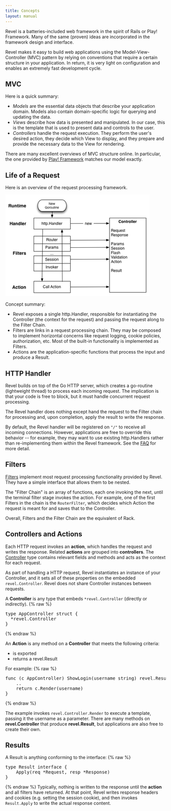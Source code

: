 ```yaml
---
title: Concepts
layout: manual
---
```


Revel is a batteries-included web framework in the spirit of Rails or Play!
Framework.  Many of the same (proven) ideas are incorporated in the framework
design and interface.

Revel makes it easy to build web applications using the Model-View-Controller
(MVC) pattern by relying on conventions that require a certain structure in your
application.  In return, it is very light on configuration and enables an
extremely fast development cycle.

## MVC

Here is a quick summary:

- *Models* are the essential data objects that describe your application domain.
   Models also contain domain-specific logic for querying and updating the data.
- *Views* describe how data is presented and manipulated. In our case, this is
   the template that is used to present data and controls to the user.
- *Controllers* handle the request execution.  They perform the user's desired
   action, they decide which View to display, and they prepare and provide the
   necessary data to the View for rendering.

There are many excellent overviews of MVC structure online.  In particular, the
one provided by [Play! Framework](http://www.playframework.org) matches our model exactly.

## Life of a Request

Here is an overview of the request processing framework.

![Life of a Request](../img/RevelDesign.png)

Concept summary:

* Revel exposes a single http.Handler, responsible for instantiating the
  Controller (the context for the request) and passing the request along to the
  Filter Chain.
* Filters are links in a request processing chain. They may be composed to
  implement horizontal concerns like request logging, cookie policies,
  authorization, etc.  Most of the built-in functionality is implemented as
  Filters.
* Actions are the application-specific functions that process the input and
  produce a Result.

## HTTP Handler

Revel builds on top of the Go HTTP server, which creates a go-routine
(lightweight thread) to process each incoming request.  The implication is that
your code is free to block, but it must handle concurrent request processing.

The Revel handler does nothing except hand the request to the Filter chain for
processing and, upon completion, apply the result to write the response.

By default, the Revel handler will be registered on `"/"` to receive all
incoming connections.  However, applications are free to override this behavior
-- for example, they may want to use existing http.Handlers rather than
re-implementing them within the Revel framework.  See the [FAQ](faq.html) for
more detail.

## Filters

[Filters](filters.html) implement most request processing functionality provided
by Revel. They have a simple interface that allows them to be nested.

The "Filter Chain" is an array of functions, each one invoking the next, until
the terminal filter stage invokes the action.  For example, one of the first
Filters in the chain is the `RouterFilter`, which decides which Action the
request is meant for and saves that to the Controller.

Overall, Filters and the Filter Chain are the equivalent of Rack.

## Controllers and Actions

Each HTTP request invokes an **action**, which handles the request and writes
the response. Related **actions** are grouped into **controllers**.  The
[Controller](../docs/godoc/controller.html#Controller) type contains relevant
fields and methods and acts as the context for each request.

As part of handling a HTTP request, Revel instantiates an instance of your
Controller, and it sets all of these properties on the embedded
`revel.Controller`.  Revel does not share Controller instances between requests.

A **Controller** is any type that embeds `*revel.Controller` (directly or indirectly).
{% raw %}
<pre class="prettyprint lang-go">
type AppController struct {
  *revel.Controller
}
</pre>
{% endraw %}

An **Action** is any method on a **Controller** that meets the following criteria:
* is exported
* returns a revel.Result

For example:
{% raw %}
<pre class="prettyprint lang-go">
func (c AppController) ShowLogin(username string) revel.Result {
	..
	return c.Render(username)
}
</pre>
{% endraw %}

The example invokes `revel.Controller.Render` to execute a template, passing it the
username as a parameter.  There are many methods on **revel.Controller** that
produce **revel.Result**, but applications are also free to create their own.

## Results

A Result is anything conforming to the interface:
{% raw %}
<pre class="prettyprint lang-go">
type Result interface {
	Apply(req *Request, resp *Response)
}
</pre>
{% endraw %}
Typically, nothing is written to the response until the **action** and all
filters have returned.  At that point, Revel writes response headers and cookies
(e.g. setting the session cookie), and then invokes `Result.Apply` to write the
actual response content.
